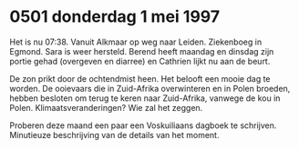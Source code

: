 # 0501 donderdag 1 mei 1997
Het is nu 07:38. Vanuit Alkmaar op weg naar Leiden. Ziekenboeg in Egmond. Sara is weer hersteld. Berend heeft maandag en dinsdag zijn portie gehad (overgeven en diarree) en Cathrien lijkt nu aan de beurt. 

De zon prikt door de ochtendmist heen. Het belooft een mooie dag te worden. De ooievaars die in Zuid-Afrika overwinteren en in Polen broeden, hebben besloten om terug te keren naar Zuid-Afrika, vanwege de kou in Polen. Klimaatsveranderingen? Wie zal het zeggen. 

Proberen deze maand een paar een Voskuiliaans dagboek te schrijven. Minutieuze beschrijving van de details van het moment. 
